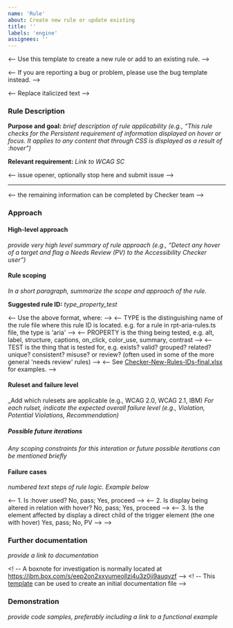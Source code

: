 ```yaml
---
name: 'Rule'
about: Create new rule or update existing
title: ''
labels: 'engine'
assignees: ''
---
```



<-- Use this template to create a new rule or add to an existing rule. -->

<-- If you are reporting a bug or problem, please use the bug template instead. -->

<-- Replace italicized text -->

### Rule Description

**Purpose and goal:** _brief description of rule applicability (e.g., “This rule checks for the Persistent requirement of information displayed on hover or focus. It applies to any content that through CSS is displayed as a result of :hover”)_

**Relevant requirement:** _Link to WCAG SC_

<-- issue opener, optionally stop here and submit issue -->

---

<-- the remaining information can be completed by Checker team -->

### Approach

#### High-level approach

_provide very high level summary of rule approach (e.g., “Detect any hover of a target and flag a Needs Review (PV) to the Accessibility Checker user”)_

#### Rule scoping

_In a short paragraph, summarize the scope and approach of the rule._

**Suggested rule ID:** _type_property_test_

<-- Use the above format, where: -->
<-- TYPE is the distinguishing name of the rule file where this rule ID is located. e.g. for a rule in rpt-aria-rules.ts file, the type is 'aria' -->
<-- PROPERTY is the thing being tested, e.g. alt, label, structure, captions, on_click, color_use, summary, contrast -->
<-- TEST is the thing that is tested for, e.g. exists? valid? grouped? related? unique? consistent? misuse? or review? (often used in some of the more general 'needs review' rules) -->
<-- See [Checker-New-Rules-IDs-final.xlsx](https://ibm.ent.box.com/file/717584034994?s=kldsplaifciighv1eh3o4fygjw59gk3f) for examples. -->

#### Ruleset and failure level

_Add which rulesets are applicable (e.g., WCAG 2.0, WCAG 2.1, IBM)
_For each rulset, indicate the expected overall failure level (e.g., Violation, Potential Violations, Recommendation)_

##### Possible future iterations

_Any scoping constraints for this interation or future possible iterations can be mentioned briefly_

#### Failure cases

_numbered text steps of rule logic. Example below_

<-- 1.	Is :hover used? No, pass; Yes, proceed -->
<-- 2. Is display being altered in relation with hover? No, pass; Yes, proceed -->
<-- 3.	Is the element affected by display a direct child of the trigger element (the one with hover) Yes, pass; No, PV -->
-->

### Further documentation

_provide a link to documentation_

<! -- A boxnote for investigation is normally located at https://ibm.box.com/s/eep2on2xxyumeollzi4u3z0ji9auqyzf -->
<! -- This [template](https://ibm.box.com/s/mii0m4jvpf5gruyukamxh4gi1xr40h8b) can be used to create an initial documentation file  -->

### Demonstration

_provide code samples, preferably including a link to a functional example_
